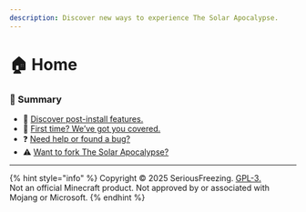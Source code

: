 ```yaml
---
description: Discover new ways to experience The Solar Apocalypse.
---
```


# 🏠 Home

### 📘 Summary

* 🧩 [Discover post-install features.](add-on.md)
* 📘 [First time? We’ve got you covered.](getting-started.md)
* ❓ [Need help or found a bug?](support.md)
* ⚠️ [Want to fork The Solar Apocalypse?](disclaimer.md)

***

{% hint style="info" %}
Copyright © 2025 SeriousFreezing. [GPL-3.](https://www.gnu.org/licenses/gpl-3.0.html#license-text)\
Not an official Minecraft product. Not approved by or associated with Mojang or Microsoft.
{% endhint %}
